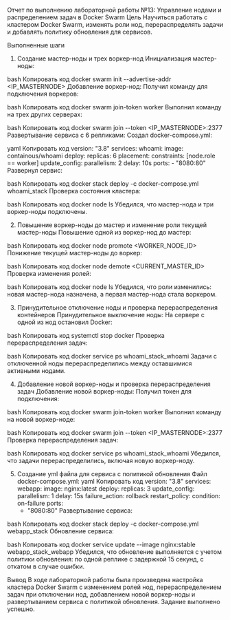Отчет по выполнению лабораторной работы №13: Управление нодами и распределением задач в Docker Swarm
Цель
Научиться работать с кластером Docker Swarm, изменять роли нод, перераспределять задачи и добавлять политику обновления для сервисов.

Выполненные шаги
1. Создание мастер-ноды и трех воркер-нод
Инициализация мастер-ноды:

bash
Копировать код
docker swarm init --advertise-addr <IP_MASTERNODE>
Добавление воркер-нод:
Получил команду для подключения воркеров:

bash
Копировать код
docker swarm join-token worker
Выполнил команду на трех других серверах:

bash
Копировать код
docker swarm join --token <TOKEN> <IP_MASTERNODE>:2377
Развертывание сервиса с 6 репликами:
Создал docker-compose.yml:

yaml
Копировать код
version: "3.8"
services:
  whoami:
    image: containous/whoami
    deploy:
      replicas: 6
      placement:
        constraints: [node.role == worker]
      update_config:
        parallelism: 2
        delay: 10s
    ports:
      - "8080:80"
Развернул сервис:

bash
Копировать код
docker stack deploy -c docker-compose.yml whoami_stack
Проверка состояния кластера:

bash
Копировать код
docker node ls
Убедился, что мастер-нода и три воркер-ноды подключены.

2. Повышение воркер-ноды до мастер и изменение роли текущей мастер-ноды
Повышение одной из воркер-нод до мастер:

bash
Копировать код
docker node promote <WORKER_NODE_ID>
Понижение текущей мастер-ноды до воркер:

bash
Копировать код
docker node demote <CURRENT_MASTER_ID>
Проверка изменения ролей:

bash
Копировать код
docker node ls
Убедился, что роли изменились: новая мастер-нода назначена, а первая мастер-нода стала воркером.

3. Принудительное отключение ноды и проверка перераспределения контейнеров
Принудительное выключение ноды:
На сервере с одной из нод остановил Docker:

bash
Копировать код
systemctl stop docker
Проверка перераспределения задач:

bash
Копировать код
docker service ps whoami_stack_whoami
Задачи с отключенной ноды перераспределились между оставшимися активными нодами.

4. Добавление новой воркер-ноды и проверка перераспределения задач
Добавление новой воркер-ноды:
Получил токен для подключения:

bash
Копировать код
docker swarm join-token worker
Выполнил команду на новой воркер-ноде:

bash
Копировать код
docker swarm join --token <TOKEN> <IP_MASTERNODE>:2377
Проверка перераспределения задач:

bash
Копировать код
docker service ps whoami_stack_whoami
Убедился, что задачи перераспределились, включая новую воркер-ноду.

5. Создание yml файла для сервиса с политикой обновления
Файл docker-compose.yml:
yaml
Копировать код
version: "3.8"
services:
  webapp:
    image: nginx:latest
    deploy:
      replicas: 3
      update_config:
        parallelism: 1
        delay: 15s
        failure_action: rollback
      restart_policy:
        condition: on-failure
    ports:
      - "8080:80"
Развертывание сервиса:

bash
Копировать код
docker stack deploy -c docker-compose.yml webapp_stack
Обновление сервиса:

bash
Копировать код
docker service update --image nginx:stable webapp_stack_webapp
Убедился, что обновление выполняется с учетом политики обновления: по одной реплике с задержкой 15 секунд, с откатом в случае ошибки.

Вывод
В ходе лабораторной работы была произведена настройка кластера Docker Swarm с изменением ролей нод, перераспределением задач при отключении нод, добавлением новой воркер-ноды и развертыванием сервиса с политикой обновления. Задание выполнено успешно.
